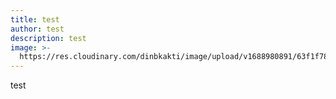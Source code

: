 ```yaml
---
title: test
author: test
description: test
image: >-
  https://res.cloudinary.com/dinbkakti/image/upload/v1688980891/63f1f78f729bd_nrz430.jpg
---
```


test
